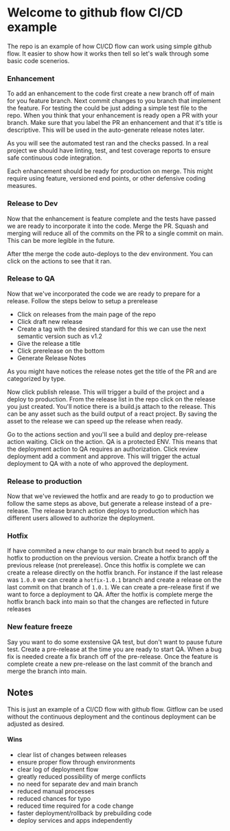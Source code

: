 # Welcome to github flow CI/CD example

The repo is an example of how CI/CD flow can work using simple github flow.  It easier to show how it works then tell so let's walk through some basic code scenerios.

### Enhancement

To add an enhancement to the code first create a new branch off of main for you feature branch.  Next commit changes to you branch that implement the feature.  For testing the could be just adding a simple test file to the repo.  When you think that your enhancement is ready open a PR with your branch.  Make sure that you label the PR an enhancement and that it's title is descriptive.  This will be used in the auto-generate release notes later.

As you will see the automated test ran and the checks passed.  In a real project we should have linting, test, and test coverage reports to ensure safe continuous code integration.  

Each enhancement should be ready for production on merge.  This might require using feature, versioned end points, or other defensive coding measures.

### Release to Dev

Now that the enhancement is feature complete and the tests have passed we are ready to incorporate it into the code.  Merge the PR.  Squash and merging will reduce all of the commits on the PR to a single commit on main.  This can be more legible in the future.

After tthe merge the code auto-deploys to the dev environment.  You can click on the actions to see that it ran.

### Release to QA

Now that we've incorporated the code we are ready to prepare for a release.  Follow the steps below to setup a prerelease

- Click on releases from the main page of the repo
- Click draft new release
- Create a tag with the desired standard for this we can use the next semantic version such as v1.2
- Give the release a title
- Click prerelease on the bottom
- Generate Release Notes

As you might have notices the release notes get the title of the PR and are categorized by type.  

Now click publish release.  This will trigger a build of the project and a deploy to production.  From the release list in the repo click on the release you just created.  You'll notice there is a build.js attach to the release.  This can be any asset such as the build output of a react project.  By saving the asset to the release we can speed up the release when ready.

Go to the actions section and you'll see a build and deploy pre-release action waiting.  Click on the action.  QA is a protected ENV.  This means that the deployment action to QA requires an authorization.  Click review deployment add a comment and approve.  This will trigger the actual deployment to QA with a note of who approved the deployment.

### Release to production

Now that we've reviewed the hotfix and are ready to go to production we follow the same steps as above, but generate a release instead of a pre-release.  The release branch action deploys to production which has different users allowed to authorize the deployment.

### Hotfix

If have commited a new change to our main branch but need to apply a hotfix to production on the previous version.  Create a hotfix branch off the previous release (not prerelease).  Once this hotfix is complete we can create a release directly on the hotfix branch.  For instance if the last release was `1.0.0` we can create a `hotfix-1.0.1` branch and create a release on the last commit on that branch of `1.0.1`.  We can create a pre-release first if we want to force a deployment to QA.  After the hotfix is complete merge the hotfix branch back into main so that the changes are reflected in future releases

### New feature freeze

Say you want to do some exstensive QA test, but don't want to pause future test.  Create a pre-release at the time you are ready to start QA.  When a bug fix is needed create a fix branch off of the pre-release.  Once the feature is complete create a new pre-release on the last commit of the branch and merge the branch into main.

## Notes

This is just an example of a CI/CD flow with github flow.  Gitflow can be used without the continuous deployment and the continous deployment can be adjusted as desired.

#### Wins

- clear list of changes between releases
- ensure proper flow through environments
- clear log of deployment flow
- greatly reduced possibility of merge conflicts
- no need for separate dev and main branch
- reduced manual processes
- reduced chances for typo
- reduced time required for a code change
- faster deployment/rollback by prebuilding code
- deploy services and apps independently